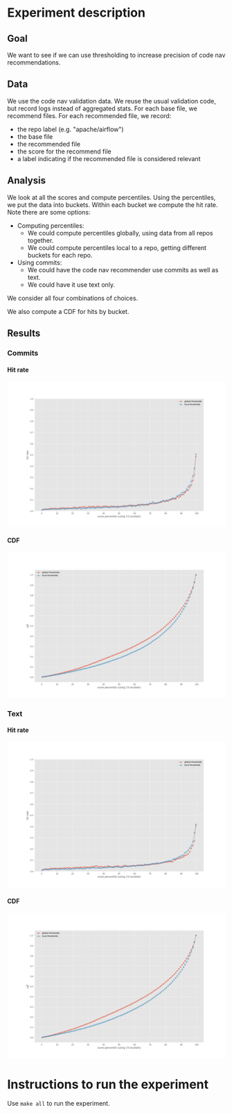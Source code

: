 # Experiment description

## Goal

We want to see if we can use thresholding to increase precision of code nav recommendations.

## Data

We use the code nav validation data.
We reuse the usual validation code, but record logs instead of aggregated stats.
For each base file, we recommend files.
For each recommended file, we record:
- the repo label (e.g. "apache/airflow")
- the base file
- the recommended file
- the score for the recommend file
- a label indicating if the recommended file is considered relevant

## Analysis

We look at all the scores and compute percentiles.
Using the percentiles, we put the data into buckets.
Within each bucket we compute the hit rate.
Note there are some options:
- Computing percentiles:
	- We could compute percentiles globally, using data from all repos together.
	- We could compute percentiles local to a repo, getting different buckets for each repo.
- Using commits:
	- We could have the code nav recommender use commits as well as text.
	- We could have it use text only.

We consider all four combinations of choices.

We also compute a CDF for hits by bucket.

## Results

### Commits

#### Hit rate

![](commits-hits.png)

#### CDF

![](commits-cdf.png)

### Text

#### Hit rate

![](text-hits.png)

#### CDF

![](text-cdf.png)

# Instructions to run the experiment

Use `make all` to run the experiment.
